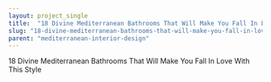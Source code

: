 ```yaml
---
layout: project_single
title:  "18 Divine Mediterranean Bathrooms That Will Make You Fall In Love With This Style"
slug: "18-divine-mediterranean-bathrooms-that-will-make-you-fall-in-love-with-this-style"
parent: "mediterranean-interior-design"
---
```

18 Divine Mediterranean Bathrooms That Will Make You Fall In Love With This Style